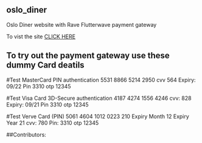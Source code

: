 ## oslo_diner
 Oslo Diner website with Rave Flutterwave payment gateway
 
 To vist the site <a href="https://oslo-diner.github.io/oslodiner/">CLICK HERE</a>

## To try out the payment gateway use these dummy Card deatils 

#Test MasterCard PIN authentication
5531 8866 5214 2950
cvv 564
Expiry: 09/22
Pin 3310
otp 12345

#Test Visa Card 3D-Secure authentication
4187 4274 1556 4246
cvv: 828
Expiry: 09/21
Pin 3310
otp 12345

#Test Verve Card (PIN)
5061 4604 1012 0223 210
Expiry Month 12
Expiry Year 21
cvv: 780
Pin: 3310
otp 12345

##Contributors: 
